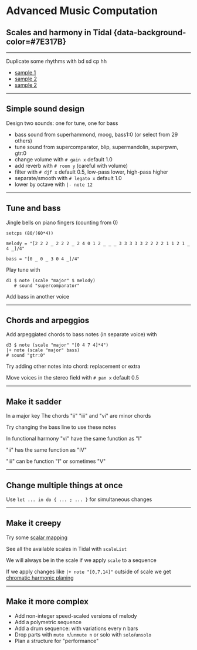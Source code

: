 # Advanced Music Computation
## Scales and harmony in Tidal {data-background-color=#7E317B}

---

Duplicate some rhythms with bd sd cp hh

- [sample 1](./sample1.mp3)
- [sample 2](./sample2.mp3)
- [sample 2](./sample3.mp3)

---
## Simple sound design

Design two sounds: one for tune, one for bass
- bass sound from superhammond, moog, bass1:0 (or select from 29 others)
- tune sound from supercomparator, blip, supermandolin,  superpwm, gtr:0
- change volume with `# gain x` default 1.0
- add reverb with `# room y` (careful with volume)
- filter with `# djf x` default 0.5, low-pass lower, high-pass higher
- separate/smooth with `# legato x` default 1.0
- lower by octave with `|- note 12`

---

## Tune and bass

Jingle bells on piano fingers (counting from 0)

`setcps (80/(60*4))`

`melody = "[2 2 2 _ 2 2 2 _ 2 4 0 1 2 _ _ _ 3 3 3 3 3 2 2 2 2 1 1 2 1 _ 4 _]/4"`

`bass = "[0 _ 0 _ 3 0 4 _]/4"`

Play tune with

```
d1 $ note (scale "major" $ melody) 
   # sound "supercomparator"
```
Add bass in another voice

---

## Chords and arpeggios

Add arpeggiated chords to bass notes (in separate voice) with

```
d3 $ note (scale "major" "[0 4 7 4]*4") 
|+ note (scale "major" bass)
# sound "gtr:0"
```

Try adding other notes into chord: replacement or extra

Move voices in the stereo field with `# pan x` default 0.5

---

## Make it sadder

In a major key The chords "ii" "iii" and "vi" are minor chords 

Try changing the bass line to use these notes

In functional harmony "vi" have the same function as "I"

"ii" has the same function as "IV"

"iii" can be function "I" or sometimes "V"

---

## Change multiple things at once

Use `let ... in do { ... ; ... }` for simultaneous changes

---

## Make it creepy

Try some [scalar mapping](https://youtu.be/raYkJq2eIlE?si=24LGSmMXhtxk9GSB)

See all the available scales in Tidal with `scaleList`

We will always be in the scale if we apply `scale` to a sequence

If we apply changes like `|+ note "[0,7,14]"` outside of scale we get [chromatic harmonic planing](https://youtu.be/tDPLt9u7gQ8?si=6hYjAKz_vHXcrwrx)

---

## Make it more complex

- Add non-integer speed-scaled versions of melody
- Add a polymetric sequence
- Add a drum sequence: with variations every n bars
- Drop parts with `mute n`/`unmute n` or solo with `solo`/`unsolo`
- Plan a structure for "performance"
